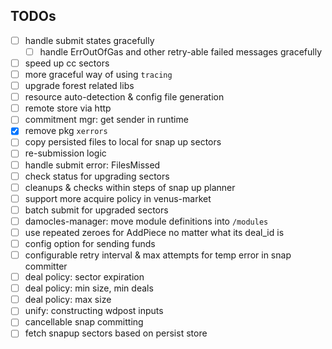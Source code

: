 ## TODOs
- [ ] handle submit states gracefully
  - [ ] handle ErrOutOfGas and other retry-able failed messages gracefully
- [ ] speed up cc sectors
- [ ] more graceful way of using `tracing`
- [ ] upgrade forest related libs
- [ ] resource auto-detection & config file generation
- [ ] remote store via http
- [ ] commitment mgr: get sender in runtime
- [x] remove pkg `xerrors`
- [ ] copy persisted files to local for snap up sectors
- [ ] re-submission logic
- [ ] handle submit error: FilesMissed
- [ ] check status for upgrading sectors
- [ ] cleanups & checks within steps of snap up planner
- [ ] support more acquire policy in venus-market
- [ ] batch submit for upgraded sectors
- [ ] damocles-manager: move module definitions into `/modules`
- [ ] use repeated zeroes for AddPiece no matter what its deal_id is
- [ ] config option for sending funds
- [ ] configurable retry interval & max attempts for temp error in snap committer
- [ ] deal policy: sector expiration
- [ ] deal policy: min size, min deals
- [ ] deal policy: max size
- [ ] unify: constructing wdpost inputs
- [ ] cancellable snap committing
- [ ] fetch snapup sectors based on persist store
